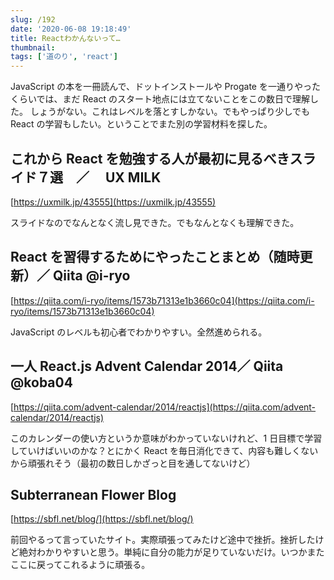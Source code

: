 ```yaml
---
slug: /192
date: '2020-06-08 19:18:49'
title: Reactわかんないって…
thumbnail:
tags: ['道のり', 'react']
---
```

JavaScript の本を一冊読んで、ドットインストールや Progate を一通りやったくらいでは、まだ React のスタート地点には立てないことをこの数日で理解した。
しょうがない。これはレベルを落とすしかない。でもやっぱり少しでも React の学習もしたい。ということでまた別の学習材料を探した。

## これから React を勉強する人が最初に見るべきスライド７選　／　 UX MILK

[https://uxmilk.jp/43555](https://uxmilk.jp/43555)

スライドなのでなんとなく流し見できた。でもなんとなくも理解できた。

## React を習得するためにやったことまとめ（随時更新）／ Qiita @i-ryo

[https://qiita.com/i-ryo/items/1573b71313e1b3660c04](https://qiita.com/i-ryo/items/1573b71313e1b3660c04)

JavaScript のレベルも初心者でわかりやすい。全然進められる。

## 一人 React.js Advent Calendar 2014／ Qiita @koba04

[https://qiita.com/advent-calendar/2014/reactjs](https://qiita.com/advent-calendar/2014/reactjs)

このカレンダーの使い方というか意味がわかっていないけれど、1 日目標で学習していけばいいのかな？とにかく React を毎日消化できて、内容も難しくないから頑張れそう（最初の数日しかざっと目を通してないけど）

## Subterranean Flower Blog

[https://sbfl.net/blog/](https://sbfl.net/blog/)

前回やるって言っていたサイト。実際頑張ってみたけど途中で挫折。挫折したけど絶対わかりやすいと思う。単純に自分の能力が足りていないだけ。いつかまたここに戻ってこれるように頑張る。
